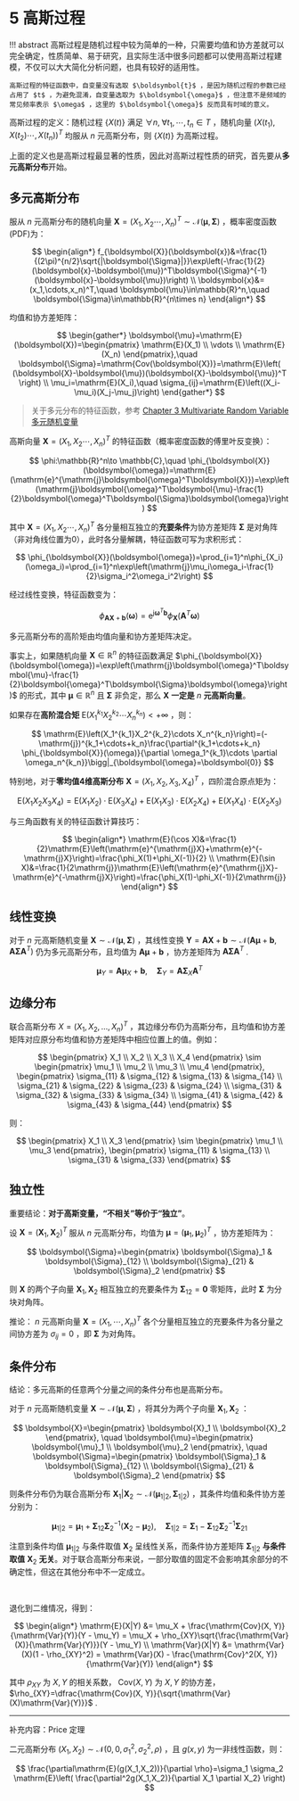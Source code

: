 # 5 高斯过程

!!! abstract
    高斯过程是随机过程中较为简单的一种，只需要均值和协方差就可以完全确定，性质简单、易于研究，且实际生活中很多问题都可以使用高斯过程建模，不仅可以大大简化分析问题，也具有较好的适用性。

    高斯过程的特征函数中，自变量没有选取 $\boldsymbol{t}$ ，是因为随机过程的参数已经占用了 $t$ ，为避免混淆，自变量选取为 $\boldsymbol{\omega}$ ，但注意不是频域的常见频率表示 $\omega$ ，这里的 $\boldsymbol{\omega}$ 反而具有时域的意义。

高斯过程的定义：随机过程 $\{X(t)\}$ 满足 $\forall n,\;\forall t_1,\cdots,t_n\in T$ ，随机向量 $\left(X(t_1),X(t_2)\cdots,X(t_n)\right)^T$ 均服从 $n$ 元高斯分布，则 $\{X(t)\}$ 为高斯过程。

上面的定义也是高斯过程最显著的性质，因此对高斯过程性质的研究，首先要从**多元高斯分布**开始。

## 多元高斯分布

服从 $n$ 元高斯分布的随机向量 $\boldsymbol{X}=\left(X_1,X_2\cdots,X_n\right)^T\sim\mathcal{N}(\boldsymbol{\mu},\boldsymbol{\Sigma})$ ，概率密度函数(PDF)为：

$$
\begin{align*}
f_{\boldsymbol{X}}(\boldsymbol{x})&=\frac{1}{(2\pi)^{n/2}\sqrt{|\boldsymbol{\Sigma}|}}\exp\left(-\frac{1}{2}(\boldsymbol{x}-\boldsymbol{\mu})^T\boldsymbol{\Sigma}^{-1}(\boldsymbol{x}-\boldsymbol{\mu})\right) \\
\boldsymbol{x}&=(x_1,\cdots,x_n)^T,\quad \boldsymbol{\mu}\in\mathbb{R}^n,\quad \boldsymbol{\Sigma}\in\mathbb{R}^{n\times n}
\end{align*}
$$

均值和协方差矩阵：

$$
\begin{gather*}
\boldsymbol{\mu}=\mathrm{E}(\boldsymbol{X})=\begin{pmatrix}
\mathrm{E}(X_1) \\ \vdots \\ \mathrm{E}(X_n)
\end{pmatrix},\quad
\boldsymbol{\Sigma}=\mathrm{Cov(\boldsymbol{X})}=\mathrm{E}\left( (\boldsymbol{X}-\boldsymbol{\mu})(\boldsymbol{X}-\boldsymbol{\mu})^T \right) \\
\mu_i=\mathrm{E}(X_i),\quad \sigma_{ij}=\mathrm{E}\left((X_i-\mu_i)(X_j-\mu_j)\right)
\end{gather*}
$$

> 关于多元分布的特征函数，参考 [Chapter 3 Multivariate Random Variable 多元随机变量](./chapter3.md)

高斯向量 $\boldsymbol{X}=\left(X_1,X_2\cdots,X_n\right)^T$ 的特征函数（概率密度函数的傅里叶反变换）：

$$
\phi:\mathbb{R}^n\to \mathbb{C},\quad
\phi_{\boldsymbol{X}}(\boldsymbol{\omega})=\mathrm{E}(\mathrm{e}^{\mathrm{j}\boldsymbol{\omega}^T\boldsymbol{X}})=\exp\left(\mathrm{j}\boldsymbol{\omega}^T\boldsymbol{\mu}-\frac{1}{2}\boldsymbol{\omega}^T\boldsymbol{\Sigma}\boldsymbol{\omega}\right)
$$

其中 $\boldsymbol{X}=\left(X_1,X_2\cdots,X_n\right)^T$ 各分量相互独立的**充要条件**为协方差矩阵 $\boldsymbol{\Sigma}$ 是对角阵（非对角线位置为0），此时各分量解耦，特征函数可写为求积形式：

$$
\phi_{\boldsymbol{X}}(\boldsymbol{\omega})=\prod_{i=1}^n\phi_{X_i}(\omega_i)=\prod_{i=1}^n\exp\left(\mathrm{j}\mu_i\omega_i-\frac{1}{2}\sigma_i^2\omega_i^2\right)
$$

经过线性变换，特征函数变为：

$$
\phi_{\boldsymbol{A}\boldsymbol{X}+\boldsymbol{b}}(\boldsymbol{\omega})=\mathrm{e}^{\mathrm{j}\boldsymbol{\omega}^T\boldsymbol{b}}\phi_{\boldsymbol{X}}(\boldsymbol{A}^T\boldsymbol{\omega})
$$

多元高斯分布的高阶矩由均值向量和协方差矩阵决定。

事实上，如果随机向量 $\boldsymbol{X}\in\mathbb{R}^n$ 的特征函数满足 $\phi_{\boldsymbol{X}}(\boldsymbol{\omega})=\exp\left(\mathrm{j}\boldsymbol{\omega}^T\boldsymbol{\mu}-\frac{1}{2}\boldsymbol{\omega}^T\boldsymbol{\Sigma}\boldsymbol{\omega}\right)$ 的形式，其中 $\boldsymbol{\mu}\in\mathbb{R}^n$ 且 $\boldsymbol{\Sigma}$ 非负定，那么 $\boldsymbol{X}$ **一定是** $n$ **元高斯向量**。

如果存在**高阶混合矩** $\mathrm{E}\left(X_1^{k_1}X_2^{k_2}\cdots X_n^{k_n}\right)<+\infty$ ，则：

$$
\mathrm{E}\left(X_1^{k_1}X_2^{k_2}\cdots X_n^{k_n}\right)=(-\mathrm{j})^{k_1+\cdots+k_n}\frac{\partial^{k_1+\cdots+k_n} \phi_{\boldsymbol{X}}(\omega)}{\partial \omega_1^{k_1}\cdots \partial \omega_n^{k_n}}\bigg|_{\boldsymbol{\omega}=\boldsymbol{0}}
$$

特别地，对于**零均值4维高斯分布** $\boldsymbol{X}=(X_1,X_2,X_3,X_4)^T$ ，四阶混合原点矩为：

$$
\mathrm{E}(X_1X_2X_3X_4)=\mathrm{E}(X_1X_2)\cdot\mathrm{E}(X_3X_4)+\mathrm{E}(X_1X_3)\cdot\mathrm{E}(X_2X_4)+\mathrm{E}(X_1X_4)\cdot\mathrm{E}(X_2X_3)
$$

与三角函数有关的特征函数计算技巧：

$$
\begin{align*}
\mathrm{E}(\cos X)&=\frac{1}{2}\mathrm{E}\left(\mathrm{e}^{\mathrm{j}X}+\mathrm{e}^{-\mathrm{j}X}\right)=\frac{\phi_X(1)+\phi_X(-1)}{2} \\
\mathrm{E}(\sin X)&=\frac{1}{2\mathrm{j}}\mathrm{E}\left(\mathrm{e}^{\mathrm{j}X}-\mathrm{e}^{-\mathrm{j}X}\right)=\frac{\phi_X(1)-\phi_X(-1)}{2\mathrm{j}}
\end{align*}
$$

## 线性变换

对于 $n$ 元高斯随机变量 $\boldsymbol{X} \sim \mathcal{N}(\boldsymbol{\mu}, \boldsymbol{\Sigma})$ ，其线性变换 $\boldsymbol{Y} = \boldsymbol{A}\boldsymbol{X} + \boldsymbol{b}\sim\mathcal{N}\left(\boldsymbol{A}\boldsymbol{\mu} + \boldsymbol{b},\boldsymbol{A}\boldsymbol{\Sigma} \boldsymbol{A}^T\right)$ 仍为多元高斯分布，且均值为 $\boldsymbol{A}\boldsymbol{\mu} + \boldsymbol{b}$ ，协方差矩阵为 $\boldsymbol{A}\boldsymbol{\Sigma} \boldsymbol{A}^T$ .

$$
\boldsymbol{\mu}_Y=\boldsymbol{A}\boldsymbol{\mu}_X + \boldsymbol{b},\quad
\boldsymbol{\Sigma}_Y=\boldsymbol{A}\boldsymbol{\Sigma}_X \boldsymbol{A}^T
$$

## 边缘分布

联合高斯分布 $\boldsymbol{}{X}=(X_1, X_2, \dots, X_n)^T$ ，其边缘分布仍为高斯分布，且均值和协方差矩阵对应原分布均值和协方差矩阵中相应位置上的值。例如：

$$
\begin{pmatrix}
X_1 \\
X_2 \\
X_3 \\
X_4
\end{pmatrix}
\sim
\begin{pmatrix}
\mu_1 \\
\mu_2 \\
\mu_3 \\
\mu_4
\end{pmatrix},
\begin{pmatrix}
\sigma_{11} & \sigma_{12} & \sigma_{13} & \sigma_{14} \\
\sigma_{21} & \sigma_{22} & \sigma_{23} & \sigma_{24} \\
\sigma_{31} & \sigma_{32} & \sigma_{33} & \sigma_{34} \\
\sigma_{41} & \sigma_{42} & \sigma_{43} & \sigma_{44}
\end{pmatrix}
$$

则：

$$
\begin{pmatrix}
X_1 \\
X_3
\end{pmatrix}
\sim
\begin{pmatrix}
\mu_1 \\
\mu_3
\end{pmatrix},
\begin{pmatrix}
\sigma_{11} & \sigma_{13} \\
\sigma_{31} & \sigma_{33}
\end{pmatrix}
$$

## 独立性

重要结论：**对于高斯变量，“不相关”等价于“独立”**。

设 $\boldsymbol{X}=(\boldsymbol{X}_1,\boldsymbol{X}_2)^T$ 服从 $n$ 元高斯分布，均值为 $\boldsymbol{\mu}=(\boldsymbol{\mu}_1,\boldsymbol{\mu}_2)^T$ ，协方差矩阵为：

$$
\boldsymbol{\Sigma}=\begin{pmatrix}
\boldsymbol{\Sigma}_1 & \boldsymbol{\Sigma}_{12} \\
\boldsymbol{\Sigma}_{21} & \boldsymbol{\Sigma}_2
\end{pmatrix}
$$

则 $\boldsymbol{X}$ 的两个子向量 $\boldsymbol{X}_1,\boldsymbol{X}_2$ 相互独立的充要条件为 $\boldsymbol{\Sigma}_{12}=\boldsymbol{0}$ 零矩阵，此时 $\boldsymbol{\Sigma}$ 为分块对角阵。

推论： $n$ 元高斯向量 $\boldsymbol{X}=(X_1,\cdots,X_n)^T$ 各个分量相互独立的充要条件为各分量之间协方差为 $\sigma_{ij}=0$ ，即 $\boldsymbol{\Sigma}$ 为对角阵。

## 条件分布

结论：多元高斯的任意两个分量之间的条件分布也是高斯分布。

对于 $n$ 元高斯随机变量 $\boldsymbol{X} \sim \mathcal{N}(\boldsymbol{\mu}, \boldsymbol{\Sigma})$ ，将其分为两个子向量 $\boldsymbol{X}_1,\boldsymbol{X}_2$ ：

$$
\boldsymbol{X}=\begin{pmatrix}
\boldsymbol{X}_1 \\ \boldsymbol{X}_2
\end{pmatrix}, \quad
\boldsymbol{\mu}=\begin{pmatrix}
\boldsymbol{\mu}_1 \\ \boldsymbol{\mu}_2
\end{pmatrix}, \quad
\boldsymbol{\Sigma}=\begin{pmatrix}
\boldsymbol{\Sigma}_1 & \boldsymbol{\Sigma}_{12} \\
\boldsymbol{\Sigma}_{21} & \boldsymbol{\Sigma}_2
\end{pmatrix}
$$

则条件分布仍为联合高斯分布 $\boldsymbol{X}_1|\boldsymbol{X}_2\sim\mathcal{N}(\boldsymbol{\mu}_{1|2},\boldsymbol{\Sigma}_{1|2})$ ，其条件均值和条件协方差分别为：

$$
\boldsymbol{\mu}_{1|2}=\boldsymbol{\mu}_1+\boldsymbol{\Sigma}_{12}\boldsymbol{\Sigma}_2^{-1}(\boldsymbol{X}_2-\boldsymbol{\mu}_2),\quad \boldsymbol{\Sigma}_{1|2}=\boldsymbol{\Sigma}_1-\boldsymbol{\Sigma}_{12}\boldsymbol{\Sigma}_2^{-1}\boldsymbol{\Sigma}_{21}
$$

注意到条件均值 $\boldsymbol{\mu}_{1|2}$ 与条件取值 $\boldsymbol{X}_2$ 呈线性关系，而条件协方差矩阵 $\boldsymbol{\Sigma}_{1|2}$ **与条件取值** $\boldsymbol{X}_2$ **无关**。对于联合高斯分布来说，一部分取值的固定不会影响其余部分的不确定性，但这在其他分布中不一定成立。

<br>

退化到二维情况，得到：

$$
\begin{align*}
\mathrm{E}(X|Y) &= \mu_X + \frac{\mathrm{Cov}(X, Y)}{\mathrm{Var}(Y)}(Y - \mu_Y) = \mu_X + \rho_{XY}\sqrt{\frac{\mathrm{Var}(X)}{\mathrm{Var}(Y)}}(Y - \mu_Y) \\
\mathrm{Var}(X|Y) &= \mathrm{Var}(X)(1 - \rho_{XY}^2) = \mathrm{Var}(X) - \frac{\mathrm{Cov}^2(X, Y)}{\mathrm{Var}(Y)}
\end{align*}
$$

其中 $\rho_{XY}$ 为 $X,Y$ 的相关系数， $\mathrm{Cov}(X, Y)$ 为 $X,Y$ 的协方差， $\rho_{XY}=\dfrac{\mathrm{Cov}(X, Y)}{\sqrt{\mathrm{Var}(X)\mathrm{Var}(Y)}}$ .

---

补充内容：Price 定理

二元高斯分布 $(X_1,X_2)\sim\mathcal{N}(0,0,\sigma_1^2,\sigma_2^2,\rho)$ ，且 $g(x,y)$ 为一非线性函数，则：

$$
\frac{\partial\mathrm{E}(g(X_1,X_2))}{\partial \rho}=\sigma_1 \sigma_2 \mathrm{E}\left( \frac{\partial^2g(X_1,X_2)}{\partial X_1 \partial X_2} \right)
$$
